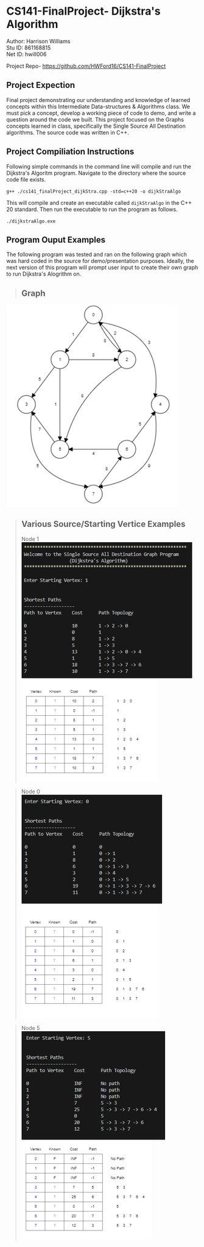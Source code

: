 # CS141-FinalProject- Dijkstra's Algorithm

Author: Harrison Williams <br />
Stu ID: 861168815 <br />
Net ID: hwill006 <br />

Project Repo- https://github.com/HWFord16/CS141-FinalProject


## Project Expection
Final project demonstrating our understanding and knowledge of learned concepts within this Intermediate Data-structures & Algorithms class. We must pick a concept, develop a working piece of code to demo, and write a question around the code we built. This project focused on the Graphs concepts learned in class, specifically the Single Source All Destination algorithms. The source code was written in C++.

## Project Compiliation Instructions
Following simple commands in the command line will compile and run the Dijkstra's Algoritm program. Navigate to the directory where the source code file exists.

```
g++ ./cs141_finalProject_dijkStra.cpp -std=c++20 -o dijkStraAlgo
```

This will compile and create an executable called `dijkStraAlgo` in the C++ 20 standard. Then run the executable to run the program as follows.

```
./dijkstraAlgo.exe
```

## Program Ouput Examples
The following program was tested and ran on the following graph which was hard coded in the source for demo/presentation purposes. Ideally, the next version of this program will prompt user input to create their own graph to run Dijkstra's Alogrithm on. 

> ## Graph 
<img width="450" src="https://github.com/HWFord16/CS141-FinalProject/blob/main/OutputPNGs/cs141_dijkstra_graph.png">

>## Various Source/Starting Vertice Examples
> Node 1 <br />
![Node 1](https://github.com/HWFord16/CS141-FinalProject/blob/main/OutputPNGs/cs141_dijkstra_sourceNode1_programOutput.PNG)
![Node 1](https://github.com/HWFord16/CS141-FinalProject/blob/main/OutputPNGs/cs141_dijkstra_sourceNode1.PNG)

>Node 0 <br />
![Node 0](https://github.com/HWFord16/CS141-FinalProject/blob/main/OutputPNGs/cs141_dijkstra_sourceNode0_programOutput.PNG)
![Node 0](https://github.com/HWFord16/CS141-FinalProject/blob/main/OutputPNGs/cs141_dijkstra_sourceNode0.PNG)

>Node 5 <br />
![Node 5](https://github.com/HWFord16/CS141-FinalProject/blob/main/OutputPNGs/cs141_dijkstra_sourceNode5_programOutput.PNG)
![Node 5](https://github.com/HWFord16/CS141-FinalProject/blob/main/OutputPNGs/cs141_dijkstra_sourceNode5.PNG)
